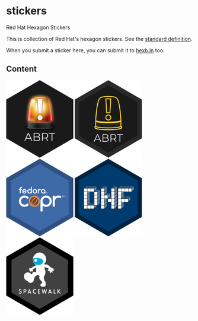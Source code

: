 # stickers
Red Hat Hexagon Stickers

This is collection of Red Hat's hexagon stickers. See the [standard definition](https://github.com/terinjokes/StickersStandard).

When you submit a sticker here, you can submit it to [hexb.in](http://hexb.in/) too.

## Content

![ABRT](hexagons/abrt.png)
![ABRT](hexagons/abrt-simple.png)
![Copr](hexagons/copr.png)
![DNF](hexagons/dnf.png)
![Spacewalk](hexagons/spacewalk-black.png)
